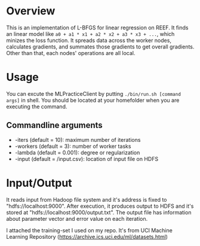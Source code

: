 # Overview

This is an implementation of L-BFGS for linear regression on REEF. It finds an linear model like `a0 + a1 * x1 + a2 * x2 + a3 * x3 + ...`, which minizes the loss function. It spreads data across the worker nodes, calculates gradients, and summates those gradients to get overall gradients. Other than that, each nodes' operations are all local.

# Usage

You can excute the MLPracticeClient by putting `./bin/run.sh [command args]` in shell. You should be located at your homefolder when you are executing the command.

## Commandline arguments
* -iters (default = 10): maximum number of iterations
* -workers (default = 3): number of worker tasks
* -lambda (default = 0.001): degree or regularization
* -input (default = /input.csv): location of input file on HDFS

# Input/Output

It reads input from Hadoop file system and it's address is fixed to "hdfs://localhost:9000". After execution, it produces output to HDFS and it's stored at "hdfs://localhost:9000/output.txt". The output file has information about parameter vector and error value on each iteration.

I attached the training-set I used on my repo. It's from UCI Machine Learning Repository (https://archive.ics.uci.edu/ml/datasets.html)
